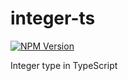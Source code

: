 # integer-ts

[![NPM Version](https://img.shields.io/npm/v/integer-ts)](https://www.npmjs.com/package/integer-ts)

Integer type in TypeScript
